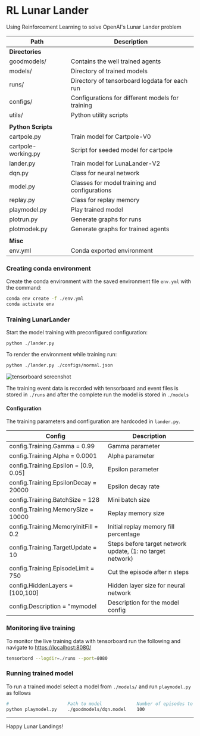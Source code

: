 # RL Lunar Lander

Using Reinforcement Learning to solve OpenAI's Lunar Lander problem

| Path                | Description                                      |
| ------------------- | ------------------------------------------------ |
| **Directories**                                                        |
| goodmodels/         | Contains the well trained agents                 |
| models/             | Directory of trained models                      |
| runs/               | Directory of tensorboard logdata for each run    |
| configs/            | Configurations for different models for training |
| utils/              | Python utility scripts                           |
|                                                                        |
| **Python Scripts**                                                     |
| cartpole.py         | Train model for Cartpole-V0                      |
| cartpole-working.py | Script for seeded model for cartpole             |
| lander.py           | Train model for LunaLander-V2                    |
| dqn.py              | Class for neural network                         |
| model.py            | Classes for model training and configurations    |
| replay.py           | Class for replay memory                          |
| playmodel.py        | Play trained model                               |
| plotrun.py          | Generate graphs for runs                         |
| plotmodek.py        | Generate graphs for trained agents               |
|                                                                        |
| **Misc**                                                               |
| env.yml             | Conda exported environment                       |


### Creating conda environment

Create the conda environment with the saved environment file `env.yml` with the command:

```bash
conda env create -f ./env.yml
conda activate env
```


### Training LunarLander

Start the model training with preconfigured configuration:
```
python ./lander.py
```

To render the environment while training run:
```bash
python ./lander.py ./configs/normal.json
```

![tensorboard screenshot](https://github.com/karanjitsingh/gatech/blob/master/CS%207642%20RL/Projects/Project%202/screenshots/tbscreenshot.PNG?raw=true)

The training event data is recorded with tensorboard and event files is stored in `./runs` and after the complete run the model is stored in `./models`


#### Configuration

The training parameters and configuration are hardcoded in `lander.py`.

| Config                                | Description                                                |
| ------------------------------------- | ---------------------------------------------------------- |
| config.Training.Gamma = 0.99          | Gamma parameter                                            |
| config.Training.Alpha = 0.0001        | Alpha parameter                                            |
| config.Training.Epsilon = [0.9, 0.05] | Epsilon parameter                                          |
| config.Training.EpsilonDecay = 20000  | Epsilon decay rate                                         |
| config.Training.BatchSize = 128       | Mini batch size                                            |
| config.Training.MemorySize = 10000    | Replay memory size                                         |
| config.Training.MemoryInitFill = 0.2  | Initial replay memory fill percentage                      |
| config.Training.TargetUpdate = 10     | Steps before target network update, (1: no target network) |
| config.Training.EpisodeLimit = 750    | Cut the episode after n steps                              |
| config.HiddenLayers = [100,100]       | Hidden layer size for neural network                       |
| config.Description = "mymodel         | Description for the model config                           |


### Monitoring live training

To monitor the live training data with tensorboard run the following and navigate to [https://localhost:8080/](https://localhost:8080/)

```bash
tensorbord --logdir=./runs --port=8080
```


### Running trained model

To run a trained model select a model from `./models/` and run `playmodel.py` as follows

```bash
#                      Path to model             Number of episodes to run
python playmodel.py    ./goodmodels/dqn.model    100
```

-----
Happy Lunar Landings!
